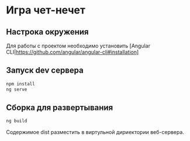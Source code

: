 # Игра чет-нечет

## Настрока окружения
Для работы с проектом необходимо установить [Angular CLI|https://github.com/angular/angular-cli#installation]

## Запуск dev сервера
```bash
npm install
ng serve
```

## Сборка для развертывания
```bash
ng build
```
Содержимое dist разместить в виртульной дириектории веб-сервера.


